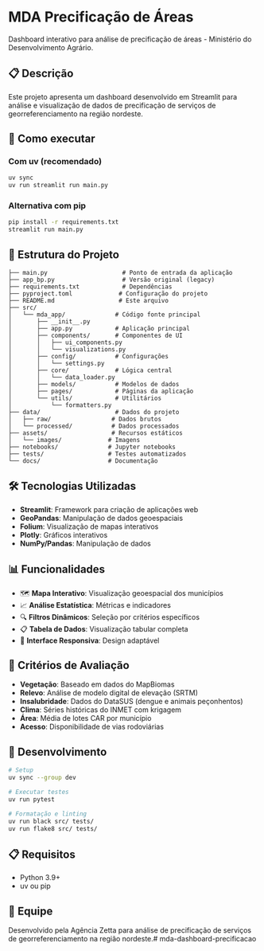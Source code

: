 # MDA Precificação de Áreas

Dashboard interativo para análise de precificação de áreas - Ministério do Desenvolvimento Agrário.

## 📋 Descrição

Este projeto apresenta um dashboard desenvolvido em Streamlit para análise e visualização de dados de precificação de serviços de georreferenciamento na região nordeste.

## 🚀 Como executar

### Com uv (recomendado)
```bash
uv sync
uv run streamlit run main.py
```

### Alternativa com pip
```bash
pip install -r requirements.txt
streamlit run main.py
```

## 📁 Estrutura do Projeto

```
├── main.py                     # Ponto de entrada da aplicação
├── app_bp.py                   # Versão original (legacy)
├── requirements.txt            # Dependências
├── pyproject.toml             # Configuração do projeto
├── README.md                  # Este arquivo
├── src/
│   └── mda_app/              # Código fonte principal
│       ├── __init__.py
│       ├── app.py            # Aplicação principal
│       ├── components/       # Componentes de UI
│       │   ├── ui_components.py
│       │   └── visualizations.py
│       ├── config/           # Configurações
│       │   └── settings.py
│       ├── core/             # Lógica central
│       │   └── data_loader.py
│       ├── models/           # Modelos de dados
│       ├── pages/            # Páginas da aplicação
│       └── utils/            # Utilitários
│           └── formatters.py
├── data/                     # Dados do projeto
│   ├── raw/                 # Dados brutos
│   └── processed/           # Dados processados
├── assets/                  # Recursos estáticos
│   └── images/             # Imagens
├── notebooks/              # Jupyter notebooks
├── tests/                  # Testes automatizados
└── docs/                   # Documentação
```

## 🛠️ Tecnologias Utilizadas

- **Streamlit**: Framework para criação de aplicações web
- **GeoPandas**: Manipulação de dados geoespaciais
- **Folium**: Visualização de mapas interativos
- **Plotly**: Gráficos interativos
- **NumPy/Pandas**: Manipulação de dados

## 📊 Funcionalidades

- 🗺️ **Mapa Interativo**: Visualização geoespacial dos municípios
- 📈 **Análise Estatística**: Métricas e indicadores
- 🔍 **Filtros Dinâmicos**: Seleção por critérios específicos
- 📋 **Tabela de Dados**: Visualização tabular completa
- 📱 **Interface Responsiva**: Design adaptável

## 📄 Critérios de Avaliação

- **Vegetação**: Baseado em dados do MapBiomas
- **Relevo**: Análise de modelo digital de elevação (SRTM)
- **Insalubridade**: Dados do DataSUS (dengue e animais peçonhentos)
- **Clima**: Séries históricas do INMET com krigagem
- **Área**: Média de lotes CAR por município
- **Acesso**: Disponibilidade de vias rodoviárias

## 🔧 Desenvolvimento

```bash
# Setup
uv sync --group dev

# Executar testes  
uv run pytest

# Formatação e linting
uv run black src/ tests/
uv run flake8 src/ tests/
```

## 📋 Requisitos

- Python 3.9+
- uv ou pip

## 👥 Equipe

Desenvolvido pela Agência Zetta para análise de precificação de serviços de georreferenciamento na região nordeste.#   m d a - d a s h b o a r d - p r e c i f i c a c a o  
 